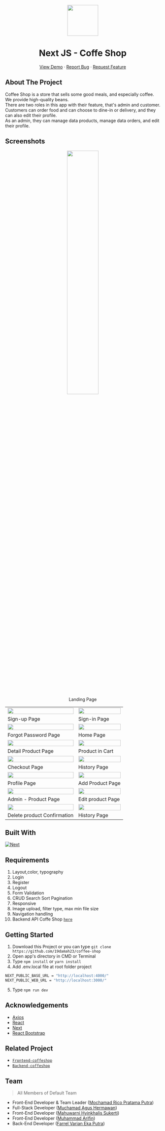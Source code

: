 <p align="center">
  <image src="/public/logoCoffeShop.svg" width=100/>
  <h1 align='center'>Next JS - Coffe Shop</h1>
</p>
  <p align="center">
    <a href="https://coffeeshopsks.mochamadrico.xyz/">View Demo</a>
    ·
    <a href="https://github.com/19damah23/coffee-shop/issues">Report Bug</a>
    ·
    <a href="https://github.com/19damah23/coffee-shop/pulls">Request Feature</a>
  </p>

## About The Project

Coffee Shop is a store that sells some good meals, and especially coffee. We provide high-quality beans. <br/>
There are two roles in this app with their feature, that's admin and customer.
Customers can order food and can choose to dine-in or delivery, and they can also edit their profile. <br/>
As an admin, they can manage data products, manage data orders, and edit their profile.
## Screenshots

<p align="center" display=flex>

   <image src='./screenshots/Coffee Shop1.png' width=45%>
   <p align="center">Landing Page</p>

<table>
 
  <tr>
    <td><image src='./screenshots/Coffee Shop2.png' width=100%></td>
    <td><image src='./screenshots/Coffee Shop3.png' width=100%/></td>
  </tr>
   <tr>
    <td>Sign-up Page</td>
    <td>Sign-in Page</td>
  </tr>
  
  <tr>
    <td><image src='./screenshots/Coffee Shop16.png' width=100%></td>
    <td><image src='./screenshots/Coffee Shop4.png' width=100%/></td>
  </tr>
  <tr>
    <td>Forgot Password Page</td>
    <td>Home Page</td>
  </tr>

  <tr>
    <td><image src='./screenshots/Coffee Shop6.png' width=100%></td>
    <td><image src='./screenshots/Coffee Shop7.png' width=100%/></td>
  </tr>
    <tr>
    <td>Detail Product Page</td>
    <td>Product in Cart</td>
  </tr>
  
  <tr>
    <td><image src='./screenshots/Coffee Shop8.png' width=100%></td>
    <td><image src='./screenshots/Coffee Shop9.png' width=100%/></td>
  </tr>
  <tr>
    <td>Checkout Page</td>
    <td>History Page</td>
  </tr>
  

  <tr>
    <td><image src='./screenshots/Coffee Shop10.png' width=100%></td>
    <td><image src='./screenshots/Coffee Shop11.png' width=100%/></td>
  </tr>
  <tr>
    <td>Profile Page</td>
    <td>Add Product Page</td>
  </tr>
   
  <tr>
    <td> <image src='./screenshots/Coffee Shop12.png' width=100%></td>
    <td> <image src='./screenshots/Coffee Shop13.png' width=100%/></td>
  </tr>
   <tr>
    <td>Admin - Product Page</td>
    <td>Edit product Page</td>
  </tr>
  
  <tr>
    <td> <image src='./screenshots/Coffee Shop14.png' width=100%></td>
    <td> <image src='./screenshots/Coffee Shop15.png' width=100%/></td>
  </tr>
 <tr>
    <td>Delete product Confirmation</td>
    <td>History Page</td>
  </tr>
  
 </table>
</p>

## Built With

[![Next](https://img.shields.io/badge/Next-11.1.2-blue)](https://nextjs.org/)

## Requirements

1. Layout,color, typography
2. Login
3. Register
4. Logout
5. Form Validation
6. CRUD Search Sort Pagination
7. Responsive
8. Image upload, filter type, max min file size
9. Navigation handling
10. Backend API Coffe Shop [`here`](https://github.com/farrelvarian/backend-CoffeeShop)

## Getting Started

1. Download this Project or you can type `git clone https://github.com/19damah23/coffee-shop`
2. Open app's directory in CMD or Terminal
3. Type `npm install` or `yarn install`
4. Add .env.local file at root folder project

```sh
NEXT_PUBLIC_BASE_URL = "http://localhost:4000/"
NEXT_PUBLIC_WEB_URL = "http://localhost:3000/"
```

5. Type `npm run dev`

## Acknowledgements

- [Axios](https://www.npmjs.com/package/axios)
- [React](https://reactjs.org/)
- [Next](https://nextjs.org/)
- [React Bootstrap](https://react-bootstrap.github.io/)

## Related Project

- [`Frontend-coffeshop`](https://github.com/Nisanisa7/coffee-shop/)
- [`Backend-coffeshop`](https://github.com/Nisanisa7/backend-CoffeeShop)

## Team

> All Members of Default Team

- Front-End Developer & Team Leader ([Mochamad Rico Pratama Putra](https://github.com/MochamadRicoPratamaPutra))
- Full-Stack Developer ([Muchamad Agus Hermawan](https://github.com/19damah23))
- Front-End Developer ([Mahuwarni Hyinkhalis Sukerti](https://github.com/Nisanisa7))
- Front-End Developer ([Muhammad Arifin](https://github.com/emhaarifin))
- Back-End Developer ([Farrel Varian Eka Putra](https://github.com/farrelvarian))
